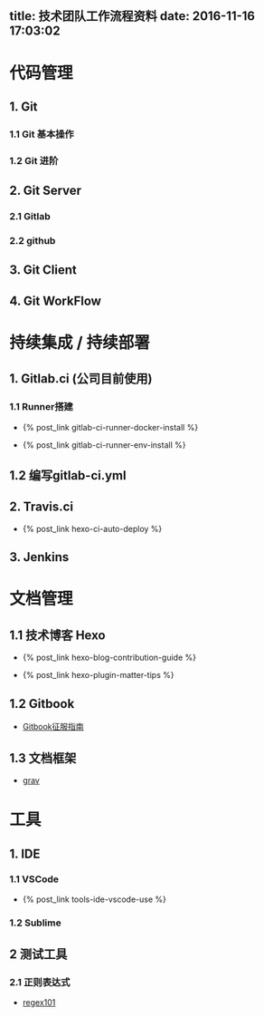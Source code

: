 title: 技术团队工作流程资料
date: 2016-11-16 17:03:02
---

# 代码管理

## 1. Git

### 1.1 Git 基本操作

### 1.2 Git 进阶

## 2. Git Server

### 2.1 Gitlab 

### 2.2 github

## 3. Git Client


## 4. Git WorkFlow


# 持续集成 / 持续部署

## 1. Gitlab.ci (公司目前使用)

### 1.1 Runner搭建

- {% post_link gitlab-ci-runner-docker-install %}

- {% post_link gitlab-ci-runner-env-install %}

## 1.2 编写gitlab-ci.yml



## 2. Travis.ci

- {% post_link hexo-ci-auto-deploy %}

## 3. Jenkins

# 文档管理

## 1.1 技术博客 Hexo

- {% post_link hexo-blog-contribution-guide %}

- {% post_link hexo-plugin-matter-tips %}

## 1.2 Gitbook

- [Gitbook征服指南](https://github.com/Master-Wang/MasterGitbook)

## 1.3 文档框架

- [grav](https://github.com/getgrav/grav)

# 工具

## 1. IDE

### 1.1 VSCode

- {% post_link tools-ide-vscode-use %}


### 1.2 Sublime

## 2 测试工具

### 2.1 正则表达式

- [regex101](regex101.com)

